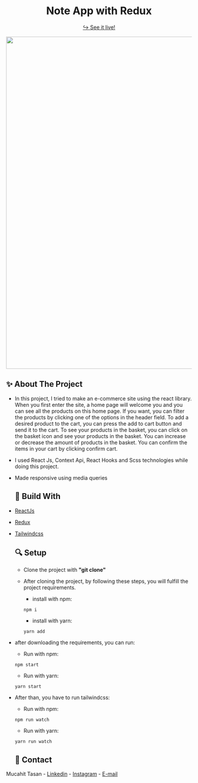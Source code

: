 <h1 align="center">Note App with Redux</h1>

<div align="center">
  <a href="https://my-project2-steel.vercel.app/" target="_blank">↪️ See it live!</a>
  <br />
  <br />
</div>

<div align="center">
  <img width="900" src = 'https://user-images.githubusercontent.com/88967412/165399933-59b29313-4d91-4d24-a76f-3d5be1e79c06.gif' />
</div>

<h2> ✨ About The Project</h2>

- <p>In this project, I tried to make an e-commerce site using the react library. When you first enter the site, a home page will welcome you and you can see all the products on this home page. If you want, you can filter the products by clicking one of the options in the header field. To add a desired product to the cart, you can press the add to cart button and send it to the cart. To see your products in the basket, you can click on the basket icon and see your products in the basket. You can increase or decrease the amount of products in the basket. You can confirm the items in your cart by clicking confirm cart.
  </p>

- <p>I used React Js, Context Api, React Hooks and Scss technologies while doing this project.</p>
- <p>Made responsive using media queries</p>

  <h2> 📌 Build With</h2>

- [ReactJs](https://tr.reactjs.org/)
- [Redux](https://redux-toolkit.js.org/)
- [Tailwindcss](https://tailwindcss.com/)

  <h2> 🔍 Setup</h2>

  - Clone the project with **"git clone"**

  - After cloning the project, by following these steps, you will fulfill the project requirements.
    - install with npm:
    ```npm
    npm i
    ```
    - install with yarn:
    ```yarn
    yarn add
    ```

- after downloading the requirements, you can run:
  - Run with npm:
  ```npm
  npm start
  ```
  - Run with yarn:
  ```yarn
  yarn start
  ```
- After than, you have to run tailwindcss:
  - Run with npm:
  ```npm
  npm run watch
  ```
  - Run with yarn:
  ```yarn
  yarn run watch
  ```
  <h2> 📧 Contact </h2>

Mucahit Tasan - [Linkedin](https://www.linkedin.com/in/mucahittasan) - [Instagram](https://www.instagram.com/tasanmucahit) - [E-mail](mailto:mucahittasan0@gmail.com)
